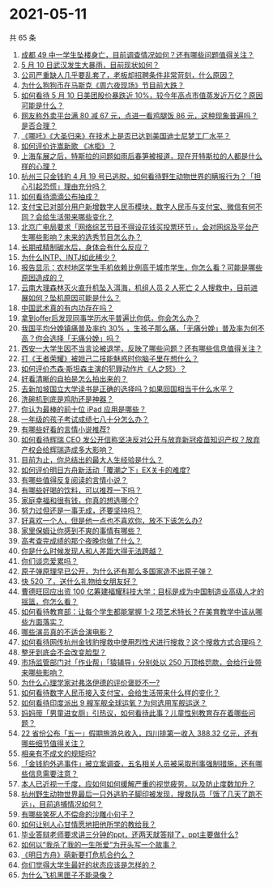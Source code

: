 # 2021-05-11

共 65 条

<!-- BEGIN -->
<!-- 最后更新时间 Tue May 11 2021 06:01:50 GMT+0800 (China Standard Time) -->

1. [成都 49
   中一学生坠楼身亡，目前调查情况如何？还有哪些问题值得关注？](https://www.zhihu.com/question/458690995)
2. [5 月 10 日武汉发生大暴雨，目前现状如何？](https://www.zhihu.com/question/458694221)
3. [公司严重缺人几乎要乱套了，老板却招聘条件非常苛刻，什么原因？](https://www.zhihu.com/question/458077938)
4. [为什么狗狗币在马斯克《周六夜现场》节目前大跌？](https://www.zhihu.com/question/458505263)
5. [如何看待 5 月 10 日美团股价暴跌近
   10%，较今年高点市值蒸发近万亿？原因可能是什么？](https://www.zhihu.com/question/458673613)
6. [网友称外卖平台满 80 减 67 元，点进一看鸡腿饭 86
   元，这种现象普遍吗？是否合理？](https://www.zhihu.com/question/458657073)
7. [《哪吒》《大圣归来》在技术上是否已达到美国迪士尼梦工厂水平？](https://www.zhihu.com/question/389058916)
8. [如何评价许嵩新歌 《冰柜》？](https://www.zhihu.com/question/458749554)
9. [上海车展之后，特斯拉的问题如雨后春笋被报道，现在开特斯拉的人都是什么样的心理？](https://www.zhihu.com/question/458585086)
10. [杭州三只金钱豹 4 月 19
    号已逃脱，如何看待野生动物世界的瞒报行为？「担心引起恐慌」理由充分吗？](https://www.zhihu.com/question/458565862)
11. [如何看待滴滴公布抽成？](https://www.zhihu.com/question/458266748)
12. [支付宝已对部分用户新增数字人民币模块，数字人民币与支付宝、微信有何不同？会给生活带来哪些变化？](https://www.zhihu.com/question/458640901)
13. [北京广电局要求「网络综艺节目不得设花钱买投票环节」，会对网综及平台产生哪些影响？未来的选秀节目怎么办？](https://www.zhihu.com/question/458698135)
14. [长期戒精制碳水后，身体会有什么反应？](https://www.zhihu.com/question/368157736)
15. [为什么INTP、INTJ如此稀少？](https://www.zhihu.com/question/357147669)
16. [报告显示：农村地区学生手机依赖比例高于城市学生，你怎么看？可能是哪些原因造成的？](https://www.zhihu.com/question/458628261)
17. [云南大理森林灭火直升机坠入洱海，机组人员 2 人死亡 2
    人搜救中，目前进展如何？坠机原因可能是什么？](https://www.zhihu.com/question/458664094)
18. [中国武术真的有内功存在吗？](https://www.zhihu.com/question/29086555)
19. [拿到offer后发现同事学历水平普遍比你低，你会怎么办？](https://www.zhihu.com/question/453425750)
20. [我国平均分娩镇痛普及率约 30%
    ，生孩子那么痛，「无痛分娩」普及率为何不高？你会选择「无痛分娩」吗？](https://www.zhihu.com/question/458562621)
21. [西安一大学生因不当言论被退学，反映了哪些问题？还有哪些信息值得关注？](https://www.zhihu.com/question/458572630)
22. [打《王者荣耀》被妲己二技能魅惑时你脑子里在想什么？](https://www.zhihu.com/question/455738970)
23. [如何评价杰森·斯坦森主演的犯罪动作片《人之怒》？](https://www.zhihu.com/question/457101926)
24. [好看清晰的自拍是怎么拍出来的？](https://www.zhihu.com/question/267598322)
25. [去新加坡国立大学读书是正确的选择吗？如果回国相当于什么水平？](https://www.zhihu.com/question/415399401)
26. [洗碗机到底是鸡肋还是神器？](https://www.zhihu.com/question/336267047)
27. [你认为最棒的前十位 iPad 应用是哪些？](https://www.zhihu.com/question/34453138)
28. [一年级的孩子考试成绩七八十分怎么办？](https://www.zhihu.com/question/423393543)
29. [有哪些好看的言情小说推荐?](https://www.zhihu.com/question/378704818)
30. [如何看待辉瑞 CEO
    发公开信称坚决反对公开与放弃新冠疫苗知识产权？放弃产权会给辉瑞造成多大影响？](https://www.zhihu.com/question/458516995)
31. [目前为止，你总结出的最大人生经验是什么？](https://www.zhihu.com/question/313830485)
32. [如何评价明日方舟新活动「覆潮之下」EX关卡的难度?](https://www.zhihu.com/question/458535466)
33. [有哪些值得反复阅读的言情小说？](https://www.zhihu.com/question/356734446)
34. [有哪些好喝的饮料，可以推荐一下吗？](https://www.zhihu.com/question/278942720)
35. [家庭幸福和很有钱，你真的想选哪个?](https://www.zhihu.com/question/455357456)
36. [努力过但还是一事无成，还要坚持吗？](https://www.zhihu.com/question/458113819)
37. [好喜欢一个人，但是他一点也不喜欢你，放不下该怎么办?](https://www.zhihu.com/question/457804417)
38. [家里保姆让你感到不爽的事情有哪些？](https://www.zhihu.com/question/20554063)
39. [高考查完成绩的那个夜晚你做了什么？](https://www.zhihu.com/question/455878400)
40. [你是什么时候发现人和人差距大得无法跨越？](https://www.zhihu.com/question/28087919)
41. [你们谈恋爱累吗？](https://www.zhihu.com/question/399471584)
42. [原子弹原理早已公开，为什么还有那么多国家造不出原子弹？](https://www.zhihu.com/question/435554563)
43. [快 520 了，送什么礼物给女朋友好？](https://www.zhihu.com/question/323989785)
44. [曹德旺回应出资 100
    亿筹建福耀科技大学：目标是成为中国制造业高级人才的摇篮，你怎么看？](https://www.zhihu.com/question/458657914)
45. [如何看待教育部：让每个学生都能掌握 1-2
    项艺术特长？在美育教学中该从哪些方面落实？](https://www.zhihu.com/question/458077269)
46. [哪些演员真的不适合演电影？](https://www.zhihu.com/question/451042144)
47. [如何看待网传杭州金钱豹搜救中使用烈性犬进行搜救？这个搜救方式合理吗？](https://www.zhihu.com/question/458486742)
48. [整牙到底会不会改变脸型？](https://www.zhihu.com/question/29078408)
49. [市场监管部门对「作业帮」「猿辅导」分别处以 250
    万顶格罚款，会给行业带来哪些影响？](https://www.zhihu.com/question/458641505)
50. [为什么心理学家对弗洛伊德的评价褒贬不一?](https://www.zhihu.com/question/458001165)
51. [如何看待数字人民币接入支付宝，会给生活带来什么样的变化？](https://www.zhihu.com/question/458629505)
52. [如何看待印度派出 9 艘军舰全球运氧？为何选用军舰运送？](https://www.zhihu.com/question/458210866)
53. [妈妈带「男童进女厕」引热议，如何看待此事？儿童性别教育存在着哪些问题？](https://www.zhihu.com/question/458384181)
54. [22 省份公布「五一」假期旅游总收入，四川排第一收入 388.32
    亿元，还有哪些细节值得关注？](https://www.zhihu.com/question/458345276)
55. [相亲有不成文的规矩吗?](https://www.zhihu.com/question/453068049)
56. [「金钱豹外逃事件」被立案调查，五名相关人员被采取刑事强制措施，还有哪些信息需要注意？](https://www.zhihu.com/question/458665171)
57. [本人已近视一千度，应如何如何缓解严重的视觉疲劳，以及防止度数加升？](https://www.zhihu.com/question/450542654)
58. [杭州野生动物世界最后一只外逃豹子脚印被发现，搜救队员「饿了几天了跑不远」，目前追捕情况如何？](https://www.zhihu.com/question/458634493)
59. [有哪些笑死人不偿命的沙雕小句子？](https://www.zhihu.com/question/446274242)
60. [如何让别人心甘情愿地把他所学的教给我？](https://www.zhihu.com/question/38714506)
61. [毕业答辩老师要求讲三分钟的ppt，还两天就答辩了，ppt主要做什么?](https://www.zhihu.com/question/391921734)
62. [如何以“我杀了我的一生所爱”为开头写一个故事？](https://www.zhihu.com/question/454995390)
63. [《明日方舟》萌新要打危机合约么？](https://www.zhihu.com/question/428838411)
64. [你们觉得大学生最好的状态应该是怎样的？](https://www.zhihu.com/question/446765433)
65. [为什么飞机黑匣子不能录像？](https://www.zhihu.com/question/458343049)

<!-- END -->
